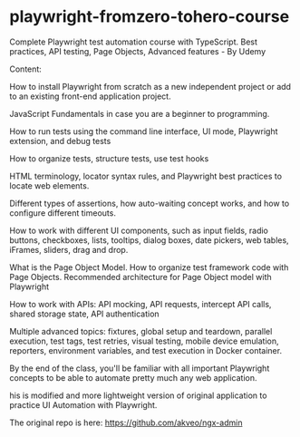 # playwright-fromzero-tohero-course


Complete Playwright test automation course with TypeScript. Best practices, API testing, Page Objects, Advanced features - By Udemy


Content:

How to install Playwright from scratch as a new independent project or add to an existing front-end application project.

JavaScript Fundamentals in case you are a beginner to programming.

How to run tests using the command line interface, UI mode, Playwright extension, and debug tests

How to organize tests, structure tests, use test hooks

HTML terminology, locator syntax rules, and Playwright best practices to locate web elements.

Different types of assertions, how auto-waiting concept works, and how to configure different timeouts.

How to work with different UI components, such as input fields, radio buttons, checkboxes, lists, tooltips, dialog boxes, date pickers, web tables, iFrames, sliders, drag and drop.

What is the Page Object Model. How to organize test framework code with Page Objects. Recommended architecture for Page Object model with Playwright

How to work with APIs: API mocking, API requests, intercept API calls, shared storage state, API authentication

Multiple advanced topics: fixtures, global setup and teardown, parallel execution, test tags, test retries, visual testing, mobile device emulation, reporters, environment variables, and test execution in Docker container.

By the end of the class, you'll be familiar with all important Playwright concepts to be able to automate pretty much any web application.

his is modified and more lightweight version of original application to practice UI Automation with Playwright.

The original repo is here: https://github.com/akveo/ngx-admin

